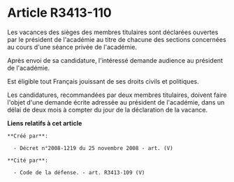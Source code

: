 # Article R3413-110

Les vacances des sièges des membres titulaires sont déclarées ouvertes par le président de l'académie au titre de chacune des
sections concernées au cours d'une séance privée de l'académie.

Après envoi de sa candidature, l'intéressé demande audience au président de l'académie.

Est éligible tout Français jouissant de ses droits civils et politiques.

Les candidatures, recommandées par deux membres titulaires, doivent faire l'objet d'une demande écrite adressée au président
de l'académie, dans un délai de deux mois à compter du jour de la déclaration de la vacance.

**Liens relatifs à cet article**

	**Créé par**:

	  - Décret n°2008-1219 du 25 novembre 2008 - art. (V)

	**Cité par**:

	  - Code de la défense. - art. R3413-109 (V)
